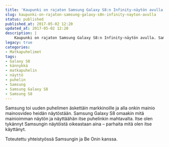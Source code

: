 ```yaml
---
title: 'Kaupunki on rajaton Samsung Galaxy S8:n Infinity-näytön avulla'
slug: kaupunki-on-rajaton-samsung-galaxy-s8n-infinity-nayton-avulla
status: published
published_at: 2017-05-02 12:20
updated_at: 2017-05-02 12:20
description: |
    Kaupunki on rajaton Samsung Galaxy S8:n Infinity-näytön avulla. Samsung Galaxy S8 omaakin mitä mainioimman näytön ja näyttäähän puhelinkin mahtavalta.
legacy: true
categories:
- Matkapuhelimet
tags:
- Galaxy S8
- kännykkä
- matkapuhelin
- näyttö
- puhelin
- Samsung
- Samsung Galaxy S8
- Samsung S8
---
```


<p>Samsung toi uuden puhelimen äskettäin markkinoille ja alla onkin mainio mainosvideo heidän näytöstään. Samsung Galaxy S8 omaakin mitä mainioimman näytön ja näyttäähän itse puhelinkin mahtavalta. Itse olen tykännyt Samsungin näytöistä oikeastaan aina &#8211; parhaita mitä olen itse käyttänyt.</p>
<p><!-- TAG START { player: "Player 358136 Samsung Finland Galaxy S8 Dream", owner: "Dagmar Oy FI", for: "markokaartinen.net" } --></p>
<div id="59006b4b83b51f55208c7ff2" class="vdb_player vdb_59006b4b83b51f55208c7ff25763b6bfe4b02b7c01026b64">    <script async type="text/javascript" src="//delivery.vidible.tv/jsonp/pid=59006b4b83b51f55208c7ff2/5763b6bfe4b02b7c01026b64.js"></script></div>
<p><!-- TAG END { date: 04/28/17 } --></p>
<p>Toteutettu yhteistyössä Samsungin ja Be Onin kanssa.</p>